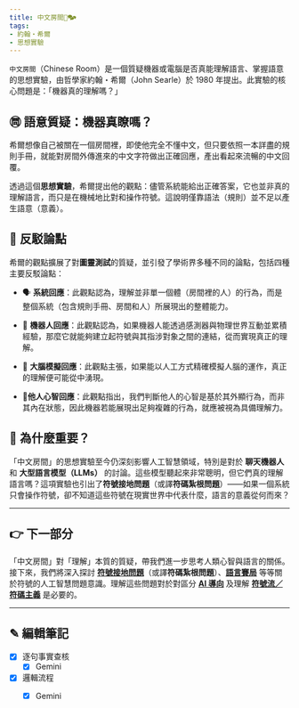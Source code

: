 ```yaml
---
title: 中文房間🧱🗫
tags:
- 約翰・希爾
- 思想實驗
---
```

`中文房間`（Chinese Room）是一個質疑機器或電腦是否真能理解語言、掌握語意的思想實驗，由哲學家約翰・希爾（John Searle）於 1980 年提出。此實驗的核心問題是：「機器真的理解嗎？」

## ㉄ 語意質疑：機器真瞭嗎？

希爾想像自己被關在一個房間裡，即使他完全不懂中文，但只要依照一本詳盡的規則手冊，就能對房間外傳進來的中文字符做出正確回應，產出看起來流暢的中文回覆。

透過這個**思想實驗**，希爾提出他的觀點：儘管系統能給出正確答案，它也並非真的理解語言，而只是在機械地比對和操作符號。這說明僅靠語法（規則）並不足以產生語意（意義）。

## 🔗 反駁論點

希爾的觀點擴展了對**圖靈測試**的質疑，並引發了學術界多種不同的論點，包括四種主要反駁論點：

- 🗣️ **系統回應**：此觀點認為，理解並非單一個體（房間裡的人）的行為，而是整個系統（包含規則手冊、房間和人）所展現出的整體能力。
    
- 🤖 **機器人回應**：此觀點認為，如果機器人能透過感測器與物理世界互動並累積經驗，那麼它就能夠建立起符號與其指涉對象之間的連結，從而實現真正的理解。
    
- 🧠 **大腦模擬回應**：此觀點主張，如果能以人工方式精確模擬人腦的運作，真正的理解便可能從中湧現。
    
- 🧍**他人心智回應**：此觀點指出，我們判斷他人的心智是基於其外顯行為，而非其內在狀態，因此機器若能展現出足夠複雜的行為，就應被視為具備理解力。

## 📌 為什麼重要？

「中文房間」的思想實驗至今仍深刻影響人工智慧領域，特別是對於 **聊天機器人** 和 **大型語言模型（LLMs）** 的討論。這些模型聽起來非常聰明，但它們真的理解語言嗎？這項實驗也引出了**符號接地問題**（或譯**符碼紮根問題**）——如果一個系統只會操作符號，卻不知道這些符號在現實世界中代表什麼，語言的意義從何而來？

***

## 👉 下一部分

「中文房間」對「理解」本質的質疑，帶我們進一步思考人類心智與語言的關係。接下來，我們將深入探討 **[符號接地問題](01-03-Symbol_Grounding_Problem.zh-hant)**（或譯**符碼紮根問題**）、**[語言賽局](01-07-Language_Games.zh-hant)** 等等關於符號的人工智慧問題意識。理解這些問題對於對區分 **[AI 導向](05----ai_orientations.zh-hant)** 及理解 **[符號流／符碼主義](02-01-symbolic_ai.zh-hant)** 是必要的。

***

## ✎ 編輯筆記

- [x] 逐句事實查核 
	- [x] Gemini 
- [x] 邏輯流程
	- [x] Gemini 

